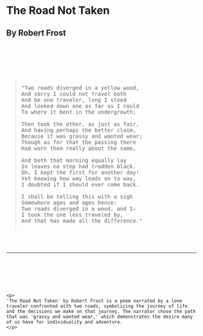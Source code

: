 
<!DOCTYPE html>
<html>
 
  <h1>The Road Not Taken</h1>
  <h2>By Robert Frost</h2>
  
  <pre>
  <body>
  <p>
    <blockquote>
"Two roads diverged in a yellow wood,
And sorry I could not travel both
And be one traveler, long I stood
And looked down one as far as I could
To where it bent in the undergrowth;

Then took the other, as just as fair,
And having perhaps the better claim,
Because it was grassy and wanted wear;
Though as for that the passing there
Had worn them really about the same,

And both that morning equally lay
In leaves no step had trodden black.
Oh, I kept the first for another day!
Yet knowing how way leads on to way,
I doubted if I should ever come back.

I shall be telling this with a sigh
Somewhere ages and ages hence:
Two roads diverged in a wood, and I—
I took the one less traveled by,
And that has made all the difference."
      </blockquote>
      <hr>
    </p>
    </pre>
 
    <p>
    'The Road Not Taken' by Robert Frost is a poem narrated by a lone traveler confronted with two roads, symbolizing the journey of life and the decisions we make on that journey. The narrator chose the path that was 'grassy and wanted wear,' which demonstrates the desire many of us have for individuality and adventure.
    </p>
  </body>
 
</html>
